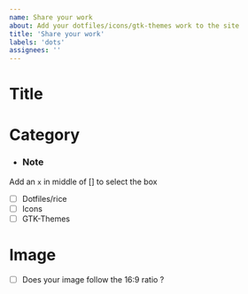 ```yaml
---
name: Share your work
about: Add your dotfiles/icons/gtk-themes work to the site
title: 'Share your work'
labels: 'dots'
assignees: ''
---
```


# Title


# Category

- ### Note
Add an `x` in middle of [] to select the box

- [ ] Dotfiles/rice
- [ ] Icons
- [ ] GTK-Themes

# Image
- [ ] Does your image follow the 16:9 ratio ?